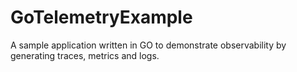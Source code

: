 # GoTelemetryExample
A sample application written in GO to demonstrate observability by generating traces, metrics and logs.

